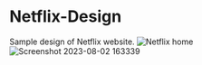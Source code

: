 # Netflix-Design
Sample design of Netflix website.
![Netflix home](https://github.com/alengeorge-26/Netflix-Design/assets/76512945/8d43b05e-9279-461c-9cce-8a7bc600c710)
![Screenshot 2023-08-02 163339](https://github.com/alengeorge-26/Netflix-Design/assets/76512945/ae905ae3-ca7c-4c7a-8598-0c3479d07642)
